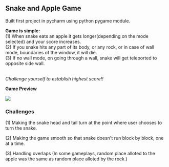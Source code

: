 ## Snake and Apple Game
Built first project in pycharm using python pygame module.

**Game is simple:**<br />
(1) When snake eats an apple it gets longer(depending on the mode selected) and your score increases. <br />
(2) If you snake hits any part of its body, or any rock, or in case of wall mode, boundaries of the window, it will die.<br />
(3) If no wall mode, on going through a wall, snake will get teleported to opposite side wall.<br /><br />

*Challenge yourself to establish highest score!!*

**Game Preview**

![](game_preview.gif)

### Challenges

(1) Making the snake head and tail turn at the point where user chooses to turn the snake.

(2) Making the game smooth so that snake doesn't run block by block, one at a time.

(3) Handling overlaps (In some gameplays, random place alloted to the apple was the same as random place alloted by the rock.)
